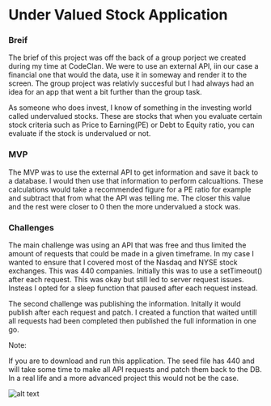 <h1> Under Valued Stock Application </h1>

<strong><h3> Breif </h3> </strong>

The brief of this project was off the back of a group porject we created during my time at CodeClan. We were to use an external API, iin our case a financial one that would the data, use it in someway and render it to the screen. The group project was relativly succesful but I had always had an idea for an app that went a bit further than the group task.

As someone who does invest, I know of something in the investing world called undervalued stocks. These are stocks that when you evaluate certain stock criteria such as Price to Earning(PE) or Debt to Equity ratio, you can evaluate if the stock is undervalued or not.

<h3> MVP </h3>

The MVP was to use the external API to get information and save it back to a database. I would then use that information to perform calcualtions. These calculations would take a recommended figure for a PE ratio for example and subtract that from what the API was telling me. The closer this value and the rest were closer to 0 then the more undervalued a stock was.


<h3> Challenges </h3>


The main challenge was using an API that was free and thus limited the amount of requests that could be made in a given timeframe. In my case I wanted to ensure that I covered most of the Nasdaq and NYSE stock exchanges. This was 440 companies. Initially this was to use a setTimeout() after each request. This was okay but still led to server request issues. Insteas I opted for a sleep function that paused after each request instead.

The second challenge was publishing the information. Initally it would publish after each request and patch. I created a function that waited untill all requests had been completed then published the full information in one go.


Note:

If you are to download and run this application. The seed file has 440 and will take some time to make all API requests and patch them back to the DB. In a real life and a more advanced project this would not be the case.


![alt text](/Users/stephenbradley/codeclan_work/personal_projects/stock_app/imagesrm/img1.jpg)

